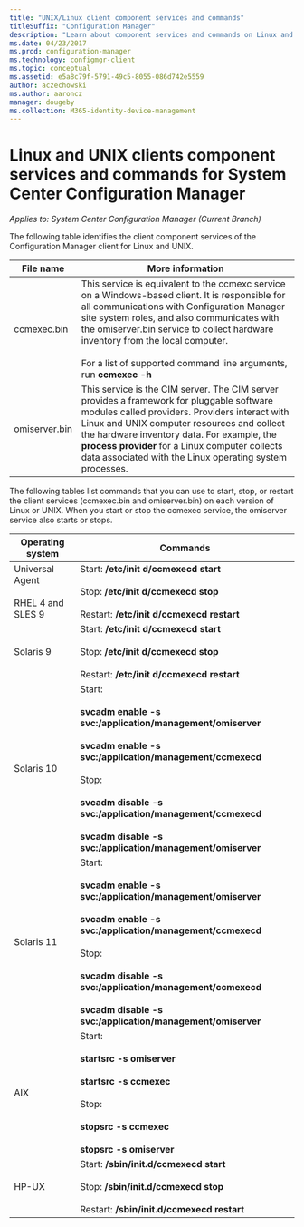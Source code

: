 ```yaml
---
title: "UNIX/Linux client component services and commands"
titleSuffix: "Configuration Manager"
description: "Learn about component services and commands on Linux and UNIX clients in System Center Configuration Manager."
ms.date: 04/23/2017
ms.prod: configuration-manager
ms.technology: configmgr-client
ms.topic: conceptual
ms.assetid: e5a8c79f-5791-49c5-8055-086d742e5559
author: aczechowski
ms.author: aaroncz
manager: dougeby
ms.collection: M365-identity-device-management
---
```

# Linux and UNIX clients component services and commands for System Center Configuration Manager

*Applies to: System Center Configuration Manager (Current Branch)*


 The following table identifies the client component services of the Configuration Manager client for Linux and UNIX.  

|File name|More information|  
|---------------|----------------------|  
|ccmexec.bin|This service is equivalent to the ccmexc service on a Windows-based client. It is responsible for all communications with Configuration Manager site system roles, and also communicates with the omiserver.bin service to collect hardware inventory from the local computer.<br /><br /> For a list of supported command line arguments, run **ccmexec -h**|  
|omiserver.bin|This service is the CIM server. The CIM server provides a framework for pluggable software modules called providers. Providers interact with Linux and UNIX computer resources and collect the hardware inventory data. For example, the **process provider** for a Linux computer collects data associated with the Linux operating system processes.|  

 The following tables list commands that you can use to start, stop, or restart the client services (ccmexec.bin and omiserver.bin) on each version of Linux or UNIX. When you start or stop the ccmexec service, the omiserver service also starts or stops.  

|Operating system|Commands|  
|----------------------|--------------|  
|Universal Agent<br /><br /> RHEL 4 and SLES 9|Start: **/etc/init d/ccmexecd start**<br /><br /> Stop: **/etc/init d/ccmexecd stop**<br /><br /> Restart: **/etc/init d/ccmexecd restart**|  
|Solaris 9|Start: **/etc/init d/ccmexecd start**<br /><br /> Stop: **/etc/init d/ccmexecd stop**<br /><br /> Restart: **/etc/init d/ccmexecd restart**|  
|Solaris 10|Start:<br /><br /> **svcadm enable -s svc:/application/management/omiserver**<br /><br /> **svcadm enable -s svc:/application/management/ccmexecd**<br /><br /> Stop:<br /><br /> **svcadm disable -s svc:/application/management/ccmexecd**<br /><br /> **svcadm disable -s svc:/application/management/omiserver**|  
|Solaris 11|Start:<br /><br /> **svcadm enable -s svc:/application/management/omiserver**<br /><br /> **svcadm enable -s svc:/application/management/ccmexecd**<br /><br /> Stop:<br /><br /> **svcadm disable -s svc:/application/management/ccmexecd**<br /><br /> **svcadm disable -s svc:/application/management/omiserver**|  
|AIX|Start:<br /><br /> **startsrc -s omiserver**<br /><br /> **startsrc -s ccmexec**<br /><br /> Stop:<br /><br /> **stopsrc -s ccmexec**<br /><br /> **stopsrc -s omiserver**|  
|HP-UX|Start: **/sbin/init.d/ccmexecd start**<br /><br /> Stop: **/sbin/init.d/ccmexecd stop**<br /><br /> Restart: **/sbin/init.d/ccmexecd restart**|  
